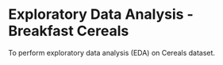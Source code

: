 # Exploratory Data Analysis - Breakfast Cereals
To perform exploratory data analysis (EDA) on Cereals dataset.
